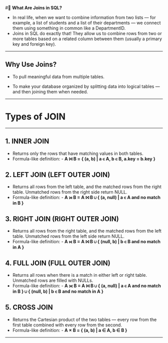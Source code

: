 #🤝 **What Are Joins in SQL?**
- In real life, when we want to combine information from two lists — for example, a list of students and a list of their departments — we connect them using something in common like a DepartmentID.
- Joins in SQL do exactly that! They allow us to combine rows from two or more tables based on a related column between them (usually a primary key and foreign key).
---
## **Why Use Joins?**
- To pull meaningful data from multiple tables.

- To make your database organized by splitting data into logical tables — and then joining them when needed.
---
# **Types of JOIN**
---
## **1. INNER JOIN**
- Returns only the rows that have matching values in both tables.
- Formula-like definition:
        - **A ⨝ B = { (a, b) | a ∈ A, b ∈ B, a.key = b.key }**
## **2. LEFT JOIN (LEFT OUTER JOIN)**
- Returns all rows from the left table, and the matched rows from the right table. Unmatched rows from the right side return NULL.
- Formula-like definition:
        - **A ⟕ B = A ⨝ B ∪ { (a, null) | a ∈ A and no match in B }** 
## **3. RIGHT JOIN (RIGHT OUTER JOIN)**
- Returns all rows from the right table, and the matched rows from the left table. Unmatched rows from the left side return NULL.
- Formula-like definition:
        - **A ⟖ B = A ⨝ B ∪ { (null, b) | b ∈ B and no match in A }**
## **4. FULL JOIN (FULL OUTER JOIN)**
- Returns all rows when there is a match in either left or right table. Unmatched rows are filled with NULLs.
- Formula-like definition:
       - **A ⟗ B = A ⨝ B ∪ { (a, null) | a ∈ A and no match in B } ∪ { (null, b) | b ∈ B and no match in A }**
## **5. CROSS JOIN**
- Returns the Cartesian product of the two tables — every row from the first table combined with every row from the second.
- Formula-like definition:
      - **A × B = { (a, b) | a ∈ A, b ∈ B }**
---
